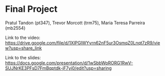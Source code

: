 # Final Project

Pratul Tandon (pt347), Trevor Morcott (trm75), Maria Teresa Parreira (mb2554)


Link to the video: https://drive.google.com/file/d/1XIPGlWYyrn62nF5ur3OsmqZ0Lnqt7zR9/view?usp=share_link

Link to the slides: https://docs.google.com/presentation/d/1wSbbWpRORG1RwV-SUJNrKE3PFsD7FmBqptdk-jF7yi0/edit?usp=sharing


